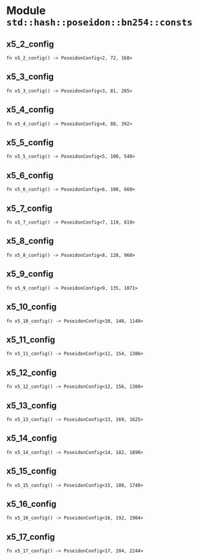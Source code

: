 # Module `std::hash::poseidon::bn254::consts`

## x5_2_config

```noir
fn x5_2_config() -> PoseidonConfig<2, 72, 168>
```

## x5_3_config

```noir
fn x5_3_config() -> PoseidonConfig<3, 81, 285>
```

## x5_4_config

```noir
fn x5_4_config() -> PoseidonConfig<4, 88, 392>
```

## x5_5_config

```noir
fn x5_5_config() -> PoseidonConfig<5, 100, 540>
```

## x5_6_config

```noir
fn x5_6_config() -> PoseidonConfig<6, 108, 660>
```

## x5_7_config

```noir
fn x5_7_config() -> PoseidonConfig<7, 119, 819>
```

## x5_8_config

```noir
fn x5_8_config() -> PoseidonConfig<8, 128, 960>
```

## x5_9_config

```noir
fn x5_9_config() -> PoseidonConfig<9, 135, 1071>
```

## x5_10_config

```noir
fn x5_10_config() -> PoseidonConfig<10, 140, 1140>
```

## x5_11_config

```noir
fn x5_11_config() -> PoseidonConfig<11, 154, 1386>
```

## x5_12_config

```noir
fn x5_12_config() -> PoseidonConfig<12, 156, 1380>
```

## x5_13_config

```noir
fn x5_13_config() -> PoseidonConfig<13, 169, 1625>
```

## x5_14_config

```noir
fn x5_14_config() -> PoseidonConfig<14, 182, 1890>
```

## x5_15_config

```noir
fn x5_15_config() -> PoseidonConfig<15, 180, 1740>
```

## x5_16_config

```noir
fn x5_16_config() -> PoseidonConfig<16, 192, 1984>
```

## x5_17_config

```noir
fn x5_17_config() -> PoseidonConfig<17, 204, 2244>
```

